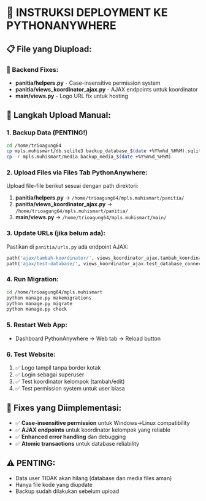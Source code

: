 # 🚀 INSTRUKSI DEPLOYMENT KE PYTHONANYWHERE

## 📋 File yang Diupload:

### 🔧 Backend Fixes:
- **panitia/helpers.py** - Case-insensitive permission system
- **panitia/views_koordinator_ajax.py** - AJAX endpoints untuk koordinator
- **main/views.py** - Logo URL fix untuk hosting

## 🔄 Langkah Upload Manual:

### 1. Backup Data (PENTING!)
```bash
cd /home/trioagung64
cp mpls.muhismart/db.sqlite3 backup_database_$(date +%Y%m%d_%H%M).sqlite3
cp -r mpls.muhismart/media backup_media_$(date +%Y%m%d_%H%M)
```

### 2. Upload Files via Files Tab PythonAnywhere:

Upload file-file berikut sesuai dengan path direktori:

1. **panitia/helpers.py** → `/home/trioagung64/mpls.muhismart/panitia/`
2. **panitia/views_koordinator_ajax.py** → `/home/trioagung64/mpls.muhismart/panitia/`
3. **main/views.py** → `/home/trioagung64/mpls.muhismart/main/`

### 3. Update URLs (jika belum ada):

Pastikan di `panitia/urls.py` ada endpoint AJAX:
```python
path('ajax/tambah-koordinator/', views_koordinator_ajax.tambah_koordinator_ajax, name='tambah_koordinator_ajax'),
path('ajax/test-database/', views_koordinator_ajax.test_database_connection, name='test_database'),
```

### 4. Run Migration:
```bash
cd /home/trioagung64/mpls.muhismart
python manage.py makemigrations
python manage.py migrate
python manage.py check
```

### 5. Restart Web App:
- Dashboard PythonAnywhere → Web tab → Reload button

### 6. Test Website:
1. ✅ Logo tampil tanpa border kotak
2. ✅ Login sebagai superuser
3. ✅ Test koordinator kelompok (tambah/edit)
4. ✅ Test permission system untuk user biasa

## 🎯 Fixes yang Diimplementasi:

- ✅ **Case-insensitive permission** untuk Windows→Linux compatibility
- ✅ **AJAX endpoints** untuk koordinator kelompok yang reliable
- ✅ **Enhanced error handling** dan debugging
- ✅ **Atomic transactions** untuk database reliability

## ⚠️ PENTING:
- Data user TIDAK akan hilang (database dan media files aman)
- Hanya file kode yang diupdate
- Backup sudah dilakukan sebelum upload
